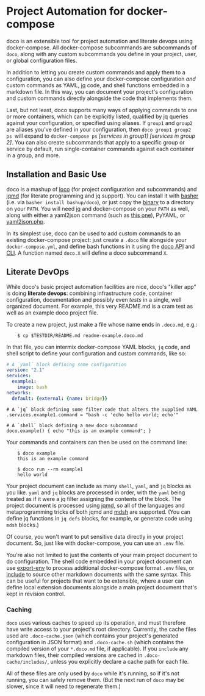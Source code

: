 # Project Automation for docker-compose

doco is an extensible tool for project automation and literate devops using docker-compose.  All docker-compose subcommands are subcommands of `doco`, along with any custom subcommands you define in your project, user, or global configuration files.

In addition to letting you create custom commands and apply them to a configuration, you can also define your docker-compose configuration *and* custom commands as YAML, [jq](http://stedolan.github.io/jq/) code, and shell functions embedded in a markdown file.  In this way, you can document your project's configuration and custom commands directly alongside the code that implements them.

Last, but not least, doco supports many ways of applying commands to one or more containers, which can be explicitly listed, qualified by jq queries against your configuration, or specified using aliases. If `group1` and `group2` are aliases you've defined in your configuration, then `doco group1 group2 ps `will expand to `docker-compose ps` *[services in group1] \[services in group 2]*.  You can also create subcommands that apply to a specific group or service by default, run single-container commands against each container in a group, and more.

## Installation and Basic Use

doco is a mashup of [loco](https://github.com/bashup/loco) (for project configuration and subcommands) and [jqmd](https://github.com/bashup/jqmd) (for literate programming and jq support).  You can install it with [basher](https://github.com/basherpm/basher) (i.e. via `basher install bashup/doco`), or just copy the [binary](bin/doco) to a directory on your `PATH`.  You will need [jq](http://stedolan.github.io/jq/) and docker-compose on your `PATH` as well, along with either a yaml2json command (such as [this one](https://github.com/bronze1man/yaml2json)), PyYAML, or [yaml2json.php](https://packagist.org/packages/dirtsimple/yaml2json).

In its simplest use, doco can be used to add custom commands to an existing docker-compose project: just create a `.doco` file alongside your `docker-compose.yml`, and define bash functions in it using the [doco API](docs/Reference.md#api) and [CLI](docs/Reference.md#command-line-interface).  A function named `doco.X` will define a doco subcommand `X`.

## Literate DevOps

While doco's basic project automation facilities are nice, doco's "killer app" is doing **literate devops**: combining infrastructure code, container configuration, documentation and possibly even *tests* in a single, well organized document.  For example, this very README.md is a cram test as well as an example doco project file.

To create a new project, just make a file whose name ends in `.doco.md`, e.g.:

~~~shell
    $ cp $TESTDIR/README.md readme-example.doco.md
~~~

In that file, you can intermix docker-compose YAML blocks, `jq` code, and shell script to define your configuration and custom commands, like so:

```yaml
# A `yaml` block defining some configuration
version: "2.1"
services:
  example1:
    image: bash
networks:
  default: {external: {name: bridge}}
```

```jq
# A `jq` block defining some filter code that alters the supplied YAML
.services.example1.command = "bash -c 'echo hello world; echo'"
```

```shell
# A `shell` block defining a new doco subcommand
doco.example() { echo "this is an example command"; }
```

Your commands and containers can then be used on the command line:

~~~shell
    $ doco example
    this is an example command

    $ doco run --rm example1
    hello world
~~~

Your project document can include as many `shell`, `yaml`, and `jq` blocks as you like.  `yaml` and `jq` blocks are processed in order, with the `yaml` being treated as if it were a jq filter assigning the contents of the block. The project document is processed using [jqmd](https://github.com/bashup/jqmd), so all of the languages and metaprogramming tricks of both jqmd and [mdsh](https://github.com/bashup/mdsh) are supported.  (You can define jq functions in `jq defs` blocks, for example, or generate code using `mdsh` blocks.)

Of course, you won't want to put sensitive data directly in your project document.  So, just like with docker-compose, you can use an `.env` file.

You're also not limited to just the contents of your main project document to do configuration.  The shell code embedded in your project document can use [export-env](docs/Reference.md#export-env-filename) to process additional docker-compose format `.env` files, or [include](docs/Reference.md#include-markdownfile-cachefile) to source other markdown documents with the same syntax.  This can be useful for projects that want to be extensible, where a user can define local extension documents alongside a main project document that's kept in revision control.

### Caching

`doco` uses various caches to speed up its operation, and must therefore have write access to your project's root directory.  Currently, the cache files used are `.doco-cache.json` (which contains your project's generated configuration in JSON format) and `.doco-cache.sh` (which contains the compiled version of your `*.doco.md` file, if applicable).  If you `include` any markdown files, their compiled versions are cached in `.doco-cache/includes/`, unless you explicitly declare a cache path for each file.

All of these files are only used by `doco` while it's running, so if it's not running, you can safely remove them.  (But the next run of `doco` may be slower, since it will need to regenerate them.)


